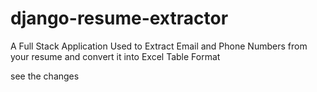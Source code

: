 # django-resume-extractor
A Full Stack Application Used to Extract Email and Phone Numbers from your resume and convert it into Excel Table Format


see the changes
